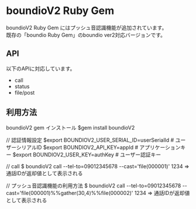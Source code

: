 boundioV2 Ruby Gem
====
boundioV2 Ruby Gem にはプッシュ音認識機能が追加されています。<br />
既存の「boundio Ruby Gem」のboundio ver2対応バージョンです。

API
--------
以下のAPIに対応しています。

* call
* status
* file/post

利用方法
--------

boundioV2 gem インストール
$gem install boundioV2
 
// 認証情報設定
$export BOUNDIOV2_USER_SERIAL_ID=userSerialId # ユーザーシリアルID
$export BOUNDIOV2_API_KEY=appId # アプリケーションキー
$export BOUNDIOV2_USER_KEY=authKey # ユーザー認証キー

// call
$ boundioV2 call --tel-to=09012345678 --cast='file(000001)'
1234 => 通話IDが返却値として表示される

// プッシュ音認識機能の利用方法
$ boundioV2 call --tel-to=09012345678 --cast='file(000001)%%gather(30,4)%%file(000002)'
1234 => 通話IDが返却値として表示される